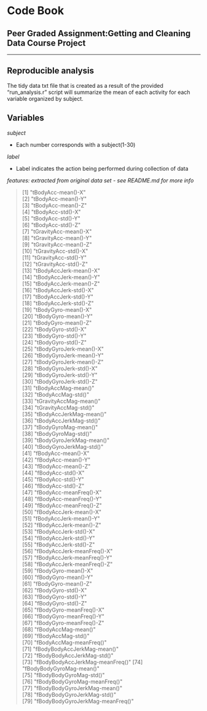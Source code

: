 # Code Book
## Peer Graded Assignment:Getting and Cleaning Data Course Project
***
## Reproducible analysis
The tidy data txt file that is created as a result of the provided “run_analysis.r” script will summarize the mean of each activity for each variable organized by subject.


## Variables
*subject*
- Each number corresponds with a subject(1-30)

*label*
- Label indicates the action being performed during collection of data

*features: extracted from original data set - see README.md for more info*
> [1] "tBodyAcc-mean()-X"              
 [2] "tBodyAcc-mean()-Y"              
 [3] "tBodyAcc-mean()-Z"              
 [4] "tBodyAcc-std()-X"               
 [5] "tBodyAcc-std()-Y"               
 [6] "tBodyAcc-std()-Z"               
 [7] "tGravityAcc-mean()-X"           
 [8] "tGravityAcc-mean()-Y"           
 [9] "tGravityAcc-mean()-Z"           
[10] "tGravityAcc-std()-X"            
[11] "tGravityAcc-std()-Y"            
[12] "tGravityAcc-std()-Z"            
[13] "tBodyAccJerk-mean()-X"          
[14] "tBodyAccJerk-mean()-Y"          
[15] "tBodyAccJerk-mean()-Z"          
[16] "tBodyAccJerk-std()-X"           
[17] "tBodyAccJerk-std()-Y"           
[18] "tBodyAccJerk-std()-Z"           
[19] "tBodyGyro-mean()-X"             
[20] "tBodyGyro-mean()-Y"             
[21] "tBodyGyro-mean()-Z"             
[22] "tBodyGyro-std()-X"              
[23] "tBodyGyro-std()-Y"              
[24] "tBodyGyro-std()-Z"              
[25] "tBodyGyroJerk-mean()-X"         
[26] "tBodyGyroJerk-mean()-Y"         
[27] "tBodyGyroJerk-mean()-Z"         
[28] "tBodyGyroJerk-std()-X"          
[29] "tBodyGyroJerk-std()-Y"          
[30] "tBodyGyroJerk-std()-Z"          
[31] "tBodyAccMag-mean()"             
[32] "tBodyAccMag-std()"              
[33] "tGravityAccMag-mean()"          
[34] "tGravityAccMag-std()"           
[35] "tBodyAccJerkMag-mean()"         
[36] "tBodyAccJerkMag-std()"          
[37] "tBodyGyroMag-mean()"            
[38] "tBodyGyroMag-std()"             
[39] "tBodyGyroJerkMag-mean()"        
[40] "tBodyGyroJerkMag-std()"         
[41] "fBodyAcc-mean()-X"              
[42] "fBodyAcc-mean()-Y"              
[43] "fBodyAcc-mean()-Z"              
[44] "fBodyAcc-std()-X"               
[45] "fBodyAcc-std()-Y"               
[46] "fBodyAcc-std()-Z"               
[47] "fBodyAcc-meanFreq()-X"          
[48] "fBodyAcc-meanFreq()-Y"          
[49] "fBodyAcc-meanFreq()-Z"          
[50] "fBodyAccJerk-mean()-X"          
[51] "fBodyAccJerk-mean()-Y"          
[52] "fBodyAccJerk-mean()-Z"          
[53] "fBodyAccJerk-std()-X"           
[54] "fBodyAccJerk-std()-Y"           
[55] "fBodyAccJerk-std()-Z"           
[56] "fBodyAccJerk-meanFreq()-X"      
[57] "fBodyAccJerk-meanFreq()-Y"      
[58] "fBodyAccJerk-meanFreq()-Z"      
[59] "fBodyGyro-mean()-X"             
[60] "fBodyGyro-mean()-Y"             
[61] "fBodyGyro-mean()-Z"             
[62] "fBodyGyro-std()-X"              
[63] "fBodyGyro-std()-Y"              
[64] "fBodyGyro-std()-Z"              
[65] "fBodyGyro-meanFreq()-X"         
[66] "fBodyGyro-meanFreq()-Y"         
[67] "fBodyGyro-meanFreq()-Z"         
[68] "fBodyAccMag-mean()"             
[69] "fBodyAccMag-std()"              
[70] "fBodyAccMag-meanFreq()"         
[71] "fBodyBodyAccJerkMag-mean()"     
[72] "fBodyBodyAccJerkMag-std()"      
[73] "fBodyBodyAccJerkMag-meanFreq()" 
[74] "fBodyBodyGyroMag-mean()"        
[75] "fBodyBodyGyroMag-std()"         
[76] "fBodyBodyGyroMag-meanFreq()"    
[77] "fBodyBodyGyroJerkMag-mean()"    
[78] "fBodyBodyGyroJerkMag-std()"     
[79] "fBodyBodyGyroJerkMag-meanFreq()"